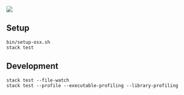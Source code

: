 ![](https://projecteuler.net/profile/hachibu.png)

Setup
-----

    bin/setup-osx.sh
    stack test

Development
-----------

    stack test --file-watch
    stack test --profile --executable-profiling --library-profiling
